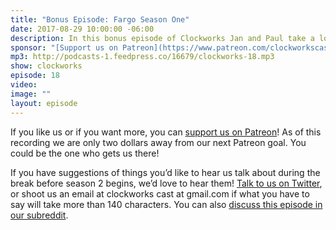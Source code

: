 ```yaml
---
title: "Bonus Episode: Fargo Season One"
date: 2017-08-29 10:00:00 -06:00
description: In this bonus episode of Clockworks Jan and Paul take a look at season one of Fargo, a tv show made by many of the same people who make Legion. This episode is extra-long, so maybe plan to listen to it in parts?
sponsor: "[Support us on Patreon](https://www.patreon.com/clockworkscast)"
mp3: http://podcasts-1.feedpress.co/16679/clockworks-18.mp3
show: clockworks
episode: 18
video:
image: ""
layout: episode
---
```


If you like us or if you want more, you can [support us on Patreon](https://www.patreon.com/clockworkscast)! As of this recording we are only two dollars away from our next Patreon goal. You could be the one who gets us there!

If you have suggestions of things you’d like to hear us talk about during the break before season 2 begins, we’d love to hear them! [Talk to us on Twitter](http://www.twitter.com/clockworkscast), or shoot us an email at clockworks cast at gmail.com if what you have to say will take more than 140 characters. You can also [discuss this episode in our subreddit](https://www.reddit.com/r/Goodstuff_fm/comments/6sf04g/clockworks_17_whats_up_next_for_clockworks/).
